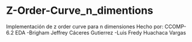 # Z-Order-Curve_n_dimentions
Implementación de z order curve para n dimensiones
Hecho por: 
  CCOMP-6.2
  EDA
  -Brigham Jeffrey Cáceres Gutierrez
  -Luis Fredy Huachaca Vargas
